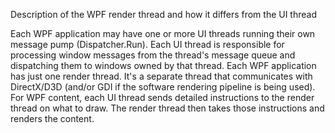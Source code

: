 Description of the WPF render thread and how it differs from the UI thread

Each WPF application may have one or more UI threads running their own message pump (Dispatcher.Run). Each UI thread is responsible for processing window messages from the thread's message queue and dispatching them to windows owned by that thread. Each WPF application has just one render thread. It's a separate thread that communicates with DirectX/D3D (and/or GDI if the software rendering pipeline is being used). For WPF content, each UI thread sends detailed instructions to the render thread on what to draw. The render thread then takes those instructions and renders the content.